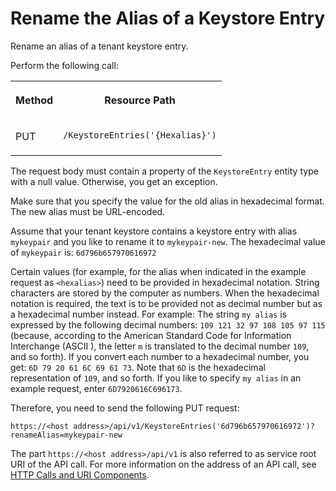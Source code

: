 <!-- loio4024577bea17492384de9f49b7bbc036 -->

# Rename the Alias of a Keystore Entry

Rename an alias of a tenant keystore entry.



Perform the following call:


<table>
<tr>
<th valign="top">

Method



</th>
<th valign="top">

Resource Path



</th>
</tr>
<tr>
<td valign="top">

PUT



</td>
<td valign="top">

 `/KeystoreEntries('{Hexalias}')` 



</td>
</tr>
</table>

The request body must contain a property of the `KeystoreEntry` entity type with a null value. Otherwise, you get an exception.

Make sure that you specify the value for the old alias in hexadecimal format. The new alias must be URL-encoded.

Assume that your tenant keystore contains a keystore entry with alias `mykeypair` and you like to rename it to `mykeypair-new`. The hexadecimal value of `mykeypair` is: `6d796b657970616972`

Certain values \(for example, for the alias when indicated in the example request as `<hexalias>`\) need to be provided in hexadecimal notation. String characters are stored by the computer as numbers. When the hexadecimal notation is required, the text is to be provided not as decimal number but as a hexadecimal number instead. For example: The string `my alias` is expressed by the following decimal numbers: `109 121 32 97 108 105 97 115` \(because, according to the American Standard Code for Information Interchange \(ASCII \), the letter `m` is translated to the decimal number `109`, and so forth\). If you convert each number to a hexadecimal number, you get: `6D 79 20 61 6C 69 61 73`. Note that `6D` is the hexadecimal representation of `109`, and so forth. If you like to specify `my alias` in an example request, enter `6D7920616C696173`.

Therefore, you need to send the following PUT request:

`https://<host address>/api/v1/KeystoreEntries('6d796b657970616972')?renameAlias=mykeypair-new`

The part `https://<host address>/api/v1` is also referred to as service root URI of the API call. For more information on the address of an API call, see [HTTP Calls and URI Components](http-calls-and-uri-components-ca75e12.md).

